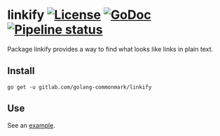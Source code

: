 linkify [![License](https://img.shields.io/badge/licence-BSD--2--Clause-blue.svg)](https://opensource.org/licenses/BSD-2-Clause) [![GoDoc](http://godoc.org/gitlab.com/golang-commonmark/linkify?status.svg)](http://godoc.org/gitlab.com/golang-commonmark/linkify) [![Pipeline status](https://gitlab.com/golang-commonmark/linkify/badges/master/pipeline.svg)](https://gitlab.com/golang-commonmark/linkify/commits/master)
=======

Package linkify provides a way to find what looks like links in plain text.

## Install

    go get -u gitlab.com/golang-commonmark/linkify

## Use

See an [example](https://gitlab.com/golang-commonmark/linkify/blob/master/linkify_example_test.go).
